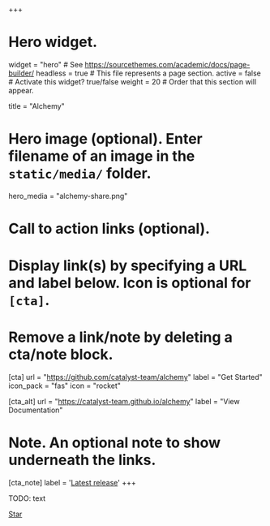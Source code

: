 +++
# Hero widget.
widget = "hero"  # See https://sourcethemes.com/academic/docs/page-builder/
headless = true  # This file represents a page section.
active = false  # Activate this widget? true/false
weight = 20  # Order that this section will appear.

title = "Alchemy"

# Hero image (optional). Enter filename of an image in the `static/media/` folder.
hero_media = "alchemy-share.png"

# Call to action links (optional).
#   Display link(s) by specifying a URL and label below. Icon is optional for `[cta]`.
#   Remove a link/note by deleting a cta/note block.
[cta]
  url = "https://github.com/catalyst-team/alchemy"
  label = "Get Started"
  icon_pack = "fas"
  icon = "rocket"
  
[cta_alt]
  url = "https://catalyst-team.github.io/alchemy"
  label = "View Documentation"

# Note. An optional note to show underneath the links.
[cta_note]
  label = '<a class="js-github-release" href="https://github.com/catalyst-team/alchemy/releases" data-repo="catalyst-team/alchemy">Latest release<!-- V --></a>'
+++

TODO: text

<span style="text-shadow: none;"><a class="github-button" href="https://github.com/catalyst-team/alchemy" data-icon="octicon-star" data-size="large" data-show-count="true" aria-label="Star this on GitHub">Star</a><script async defer src="https://buttons.github.io/buttons.js"></script></span>
